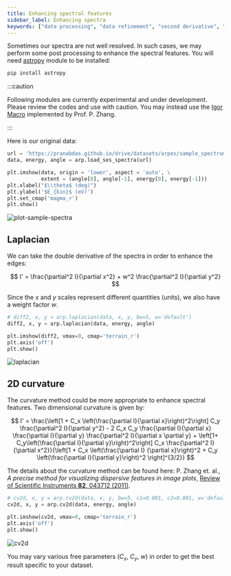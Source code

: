 ```yaml
---
title: Enhancing spectral features
sidebar_label: Enhancing spectra
keywords: ["data processing", "data refinement", "second derivative", "laplacian", "curvature method", "2d curvature"]
---
```


Sometimes our spectra are not well resolved. In such cases, we may perform some
post processing to enhance the spectral features. You will need [astropy](
https://docs.astropy.org/en/latest/api/astropy.convolution.Box2DKernel.html)
module to be installed:
```bash
pip install astropy
```

:::caution

Following modules are currently experimental and under development. Please
review the codes and use with caution. You may instead use the [Igor Macro](
https://github.com/zhangpengphi/curvature) implemented by Prof. P. Zhang.

:::

Here is our original data:

```python showLineNumbers
url = 'https://pranabdas.github.io/drive/datasets/arpes/sample_spectrum.txt'
data, energy, angle = arp.load_ses_spectra(url)

plt.imshow(data, origin = 'lower', aspect = 'auto', \
           extent = (angle[0], angle[-1], energy[0], energy[-1]))
plt.xlabel("$\\theta$ (deg)")
plt.ylabel('$E_{kin}$ (eV)')
plt.set_cmap('magma_r')
plt.show()
```

<picture>
  <source type="image/webp" srcSet={require("/img/plot-sample-spectra.webp").default} />
  <img src={require("/img/plot-sample-spectra.png").default} alt="plot-sample-spectra" />
</picture>

## Laplacian
We can take the double derivative of the spectra in order to enhance the edges:

$$
I' = \frac{\partial^2 I}{\partial x^2} + w^2 \frac{\partial^2 I}{\partial y^2}
$$

Since the $x$ and $y$ scales represent different quantities (units), we also
have a weight factor $w$.

```python showLineNumbers
# diff2, x, y = arp.laplacian(data, x, y, bw=5, w='default')
diff2, x, y = arp.laplacian(data, energy, angle)

plt.imshow(diff2, vmax=0, cmap='terrain_r')
plt.axis('off')
plt.show()
```

<picture>
  <source type="image/webp" srcSet={require("/img/laplacian.webp").default} />
  <img src={require("/img/laplacian.png").default} alt="laplacian" />
</picture>

## 2D curvature

The curvature method could be more appropriate to enhance spectral features. Two
dimensional curvature is given by:

$$
I' = \frac{\left[1 + C_x \left(\frac{\partial I}{\partial x}\right)^2\right] C_y
\frac{\partial^2 I}{\partial y^2} - 2 C_x C_y \frac{\partial I}{\partial x}
\frac{\partial I}{\partial y} \frac{\partial^2 I}{\partial x \partial y} +
\left[1+ C_y\left(\frac{\partial I}{\partial y}\right)^2\right] C_x
\frac{\partial^2 I}{\partial x^2}}{\left[1 + C_x \left(\frac{\partial I}
{\partial x}\right)^2 + C_y \left(\frac{\partial I}{\partial y}\right)^2
\right]^{3/2}}
$$

The details about the curvature method can be found here: P. Zhang et. al., *A
precise method for visualizing dispersive features in image plots*, [Review of
Scientific Instruments **82**, 043712 (2011)](https://doi.org/10.1063/1.3585113).


```python showLineNumbers
# cv2d, x, y = arp.cv2d(data, x, y, bw=5, c1=0.001, c2=0.001, w='default')
cv2d, x, y = arp.cv2d(data, energy, angle)

plt.imshow(cv2d, vmax=0, cmap='terrain_r')
plt.axis('off')
plt.show()
```

<picture>
  <source type="image/webp" srcSet={require("/img/cv2d.webp").default} />
  <img src={require("/img/cv2d.png").default} alt="cv2d" />
</picture>

You may vary various free parameters ($C_x$, $C_y$, $w$) in order to get the
best result specific to your dataset.
